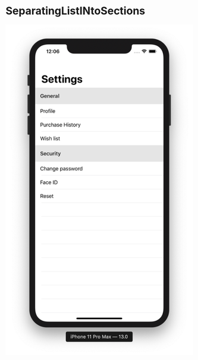 # SeparatingListINtoSections

![alt_text](https://github.com/ram4ik/SeparatingListINtoSections/blob/master/SeparatingListINtoSections/Assets.xcassets/scr.imageset/Screenshot%202019-09-26%20at%2012.06.21.png)
